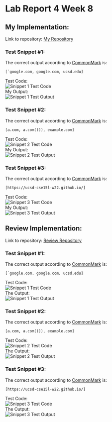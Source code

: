 # Lab Report 4 Week 8  

## My Implementation:  
Link to repository: [My Repository](https://github.com/arjunghoshal/markdown-parse)  
  
### Test Snippet #1:  
The correct output according to [CommonMark](https://spec.commonmark.org/dingus/) is:  
```  
[`google.com, google.com, ucsd.edu]  
```  
Test Code:  
![Snippet 1 Test Code](/cse15l-lab-reports/images/lab-report-3-test-code-1-1.PNG)  
My Output:  
![Snippet 1 Test Output](/cse15l-lab-reports/images/lab-report-3-test-output-1-1.PNG)  
<FIXABILITY>  
  
### Test Snippet #2:  
The correct output according to [CommonMark](https://spec.commonmark.org/dingus/) is:  
```  
[a.com, a.com(()), example.com]  
```  
Test Code:  
![Snippet 2 Test Code](/cse15l-lab-reports/images/lab-report-3-test-code-1-2.PNG)  
My Output:  
![Snippet 2 Test Output](/cse15l-lab-reports/images/lab-report-3-test-output-1-2.PNG)  
<FIXABILITY>
  
### Test Snippet #3:  
The correct output according to [CommonMark](https://spec.commonmark.org/dingus/) is:  
```  
[https://ucsd-cse15l-w22.github.io/]  
```  
Test Code:  
![Snippet 3 Test Code](/cse15l-lab-reports/images/lab-report-3-test-code-1-3.PNG)  
My Output:  
![Snippet 3 Test Output](/cse15l-lab-reports/images/lab-report-3-test-output-1-3.PNG)  
<FIXABILITY>  
  
## Review Implementation:  
Link to repository: [Review Repository](https://github.com/tylercyang/markdown-parse)  
  
### Test Snippet #1:  
The correct output according to [CommonMark](https://spec.commonmark.org/dingus/) is:  
```  
[`google.com, google.com, ucsd.edu]  
```  
Test Code:  
![Snippet 1 Test Code](/cse15l-lab-reports/images/lab-report-3-test-code-2-1.PNG)  
The Output:  
![Snippet 1 Test Output](/cse15l-lab-reports/images/lab-report-3-test-output-2-1.PNG)  
<FIXABILITY>  
  
### Test Snippet #2:  
The correct output according to [CommonMark](https://spec.commonmark.org/dingus/) is:  
```  
[a.com, a.com(()), example.com]  
```  
Test Code:  
![Snippet 2 Test Code](/cse15l-lab-reports/images/lab-report-3-test-code-2-2.PNG)  
The Output:  
![Snippet 2 Test Output](/cse15l-lab-reports/images/lab-report-3-test-output-2-2.PNG)  
<FIXABILITY>
  
### Test Snippet #3:  
The correct output according to [CommonMark](https://spec.commonmark.org/dingus/) is:  
```  
[https://ucsd-cse15l-w22.github.io/]  
```  
Test Code:  
![Snippet 3 Test Code](/cse15l-lab-reports/images/lab-report-3-test-code-2-3.PNG)  
The Output:  
![Snippet 3 Test Output](/cse15l-lab-reports/images/lab-report-3-test-output-2-3.PNG)  
<FIXABILITY>
